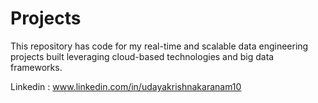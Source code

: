 # Projects
This repository has code for my real-time and scalable data engineering projects built leveraging cloud-based technologies and big data frameworks.

Linkedin : www.linkedin.com/in/udayakrishnakaranam10
